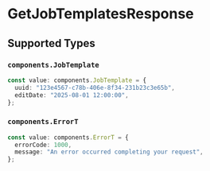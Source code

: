 # GetJobTemplatesResponse


## Supported Types

### `components.JobTemplate`

```typescript
const value: components.JobTemplate = {
  uuid: "123e4567-c78b-406e-8f34-231b23c3e65b",
  editDate: "2025-08-01 12:00:00",
};
```

### `components.ErrorT`

```typescript
const value: components.ErrorT = {
  errorCode: 1000,
  message: "An error occurred completing your request",
};
```

